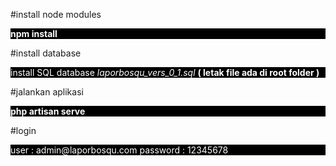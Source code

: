 #install node modules
 
<p style="background:black; color:white;">
    <b> npm install </b> 
</p>

#install database
<p style="background:black; color:white;">
    install SQL database <i> laporbosqu_vers_0_1.sql </i>   <b> ( letak file ada di root folder ) </b> 
</p>

#jalankan aplikasi
<p style="background:black; color:white;">
    <b>php artisan serve </b> 
</p>


#login
<p style="background:black; color:white;">
    user : admin@laporbosqu.com
    password : 12345678
</p>


